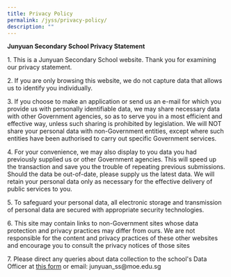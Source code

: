 ```yaml
---
title: Privacy Policy
permalink: /jyss/privacy-policy/
description: ""
---
```




<p><strong>Junyuan Secondary School Privacy Statement&nbsp;</strong></p>
<p>1. This is a Junyuan Secondary School website. Thank you for examining our privacy statement.&nbsp;</p>
<p>2. If you are only browsing this website, we do not capture data that allows us to identify you individually.&nbsp;</p>
<p>3. If you choose to make an application or send us an e-mail for which you provide us with personally identifiable data, we may share necessary data with other Government agencies, so as to serve you in a most efficient and effective way, unless such sharing is prohibited by legislation. We will NOT share your personal data with non-Government entities, except where such entities have been authorised to carry out specific Government services.&nbsp;</p>
<p>4. For your convenience, we may also display to you data you had previously supplied us or other Government agencies. This will speed up the transaction and save you the trouble of repeating previous submissions. Should the data be out-of-date, please supply us the latest data. We will retain your personal data only as necessary for the effective delivery of public services to you.&nbsp;</p>
<p>5. To safeguard your personal data, all electronic storage and transmission of personal data are secured with appropriate security technologies.&nbsp;</p>
<p>6. This site may contain links to non-Government sites whose data protection and privacy practices may differ from ours. We are not responsible for the content and privacy practices of these other websites and encourage you to consult the privacy notices of those sites</p>
<p>7. Please direct any queries about data collection to the school's Data Officer at&nbsp;<a href="https://junyuansec.moe.edu.sg/jyss/www.tinyurl.com/jyssdo">this form</a>&nbsp;or email: junyuan_ss@moe.edu.sg</p>